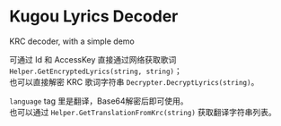 # Kugou Lyrics Decoder
KRC decoder, with a simple demo  

可通过 Id 和 AccessKey 直接通过网络获取歌词 `Helper.GetEncryptedLyrics(string, string)`；  
也可以直接解密 KRC 歌词字符串 `Decrypter.DecryptLyrics(string)`。  

`language` tag 里是翻译，Base64解密后即可使用。  
也可以通过 `Helper.GetTranslationFromKrc(string)` 获取翻译字符串列表。  
